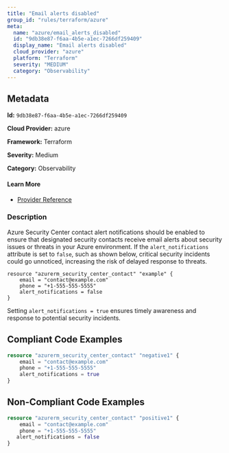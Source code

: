```yaml
---
title: "Email alerts disabled"
group_id: "rules/terraform/azure"
meta:
  name: "azure/email_alerts_disabled"
  id: "9db38e87-f6aa-4b5e-a1ec-7266df259409"
  display_name: "Email alerts disabled"
  cloud_provider: "azure"
  platform: "Terraform"
  severity: "MEDIUM"
  category: "Observability"
---
```

## Metadata

**Id:** `9db38e87-f6aa-4b5e-a1ec-7266df259409`

**Cloud Provider:** azure

**Framework:** Terraform

**Severity:** Medium

**Category:** Observability

#### Learn More

 - [Provider Reference](https://registry.terraform.io/providers/hashicorp/azurerm/latest/docs/resources/security_center_contact)

### Description

 Azure Security Center contact alert notifications should be enabled to ensure that designated security contacts receive email alerts about security issues or threats in your Azure environment. If the `alert_notifications` attribute is set to `false`, such as shown below, critical security incidents could go unnoticed, increasing the risk of delayed response to threats.

```
resource "azurerm_security_center_contact" "example" {
    email = "contact@example.com"
    phone = "+1-555-555-5555"
    alert_notifications = false
}
```

Setting `alert_notifications = true` ensures timely awareness and response to potential security incidents.


## Compliant Code Examples
```terraform
resource "azurerm_security_center_contact" "negative1" {
    email = "contact@example.com"
    phone = "+1-555-555-5555"
    alert_notifications = true
}
```
## Non-Compliant Code Examples
```terraform
resource "azurerm_security_center_contact" "positive1" {
    email = "contact@example.com"
    phone = "+1-555-555-5555"
   alert_notifications = false
}
```